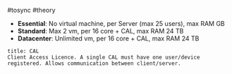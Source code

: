 #tosync #theory

- **Essential**: No virtual machine, per Server (max 25 users), max RAM GB
- **Standard**: Max 2 vm, per 16 core + CAL, max RAM 24 TB
- **Datacenter**: Unlimited vm, per 16 core + CAL, max RAM 24 TB

```ad-note
title: CAL
Client Access Licence. A single CAL must have one user/device registered. Allows communication between client/server.
```
